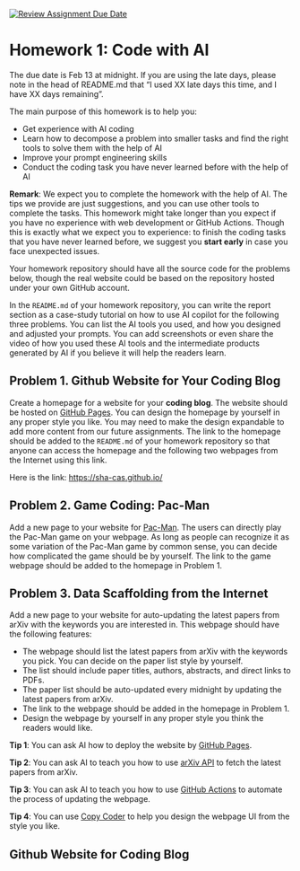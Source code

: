 [![Review Assignment Due Date](https://classroom.github.com/assets/deadline-readme-button-22041afd0340ce965d47ae6ef1cefeee28c7c493a6346c4f15d667ab976d596c.svg)](https://classroom.github.com/a/_xAXLZeW)
# Homework 1: Code with AI

The due date is Feb 13 at midnight. If you are using the late days, please note in the head of README.md that “I used XX late days this time, and I have XX days remaining”.

The main purpose of this homework is to help you:

- Get experience with AI coding
- Learn how to decompose a problem into smaller tasks and find the right tools to solve them with the help of AI
- Improve your prompt engineering skills
- Conduct the coding task you have never learned before with the help of AI

**Remark**: We expect you to complete the homework with the help of AI. The tips we provide are just suggestions, and you can use other tools to complete the tasks. This homework might take longer than you expect if you have no experience with web development or GitHub Actions. Though this is exactly what we expect you to experience: to finish the coding tasks that you have never learned before, we suggest you **start early** in case you face unexpected issues.

Your homework repository should have all the source code for the problems below, though the real website could be based on the repository hosted under your own GitHub account.

In the `README.md` of your homework repository, you can write the report section as a case-study tutorial on how to use AI copilot for the following three problems. You can list the AI tools  you used, and how you designed and adjusted your prompts. You can add screenshots or even share the video of how you used these AI tools and the intermediate products generated by AI if you believe it will help the readers learn.



## Problem 1. Github Website for Your Coding Blog

Create a homepage for a website for your **coding blog**. The website should be hosted on [GitHub Pages](https://pages.github.com/). You can design the homepage by yourself in any proper style you like. You may need to make the design expandable to add more content from our future assignments. The link to the homepage should be added to the `README.md` of your homework repository so that anyone can access the homepage and the following two webpages from the Internet using this link.

Here is the link: https://sha-cas.github.io/

## Problem 2. Game Coding: Pac-Man

Add a new page to your website for [Pac-Man](https://en.wikipedia.org/wiki/Pac-Man). The users can directly play the Pac-Man game on your webpage. As long as people can recognize it as some variation of the Pac-Man game by common sense, you can decide how complicated the game should be by yourself. The link to the game webpage should be added to the homepage in Problem 1.

## Problem 3. Data Scaffolding from the Internet

Add a new page to your website for auto-updating the latest papers from arXiv with the keywords you are interested in. This webpage should have the following features:

- The webpage should list the latest papers from arXiv with the keywords you pick. You can decide on the paper list style by yourself.
- The list should include paper titles, authors, abstracts, and direct links to PDFs.
- The paper list should be auto-updated every midnight by updating the latest papers from arXiv.
- The link to the webpage should be added in the homepage in Problem 1.
- Design the webpage by yourself in any proper style you think the readers would like.

**Tip 1**: You can ask AI how to deploy the website by [GitHub Pages](https://pages.github.com/). 

**Tip 2**: You can ask AI to teach you how to use [arXiv API](https://arxiv.org/help/api/user-manual) to fetch the latest papers from arXiv.

**Tip 3**: You can ask AI to teach you how to use [GitHub Actions](https://docs.github.com/en/actions) to automate the process of updating the webpage.

**Tip 4**: You can use [Copy Coder](https://copycoder.ai/) to help you design the webpage UI from the style you like.


## Github Website for Coding Blog
